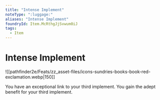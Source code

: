 ```yaml
---
title: "Intense Implement"
noteType: ":luggage:"
aliases: "Intense Implement"
foundryId: Item.McRthgJjSvwum0iJ
tags:
  - Item
---
```


# Intense Implement
![[pathfinder2e/Feats/zz_asset-files/icons-sundries-books-book-red-exclamation.webp|150]]

You have an exceptional link to your third implement. You gain the adept benefit for your third implement.

